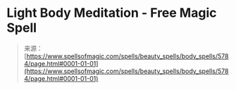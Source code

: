 <!--yml
category: 未分类
date: 2024-06-12 18:40:08
-->

# Light Body Meditation - Free Magic Spell

> 来源：[https://www.spellsofmagic.com/spells/beauty_spells/body_spells/5784/page.html#0001-01-01](https://www.spellsofmagic.com/spells/beauty_spells/body_spells/5784/page.html#0001-01-01)